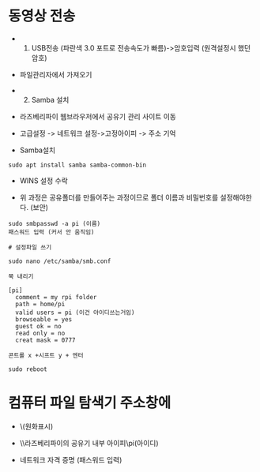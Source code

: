 # 동영상 전송
- 1. USB전송  (파란색 3.0 포트로 전송속도가 빠름)->암호입력 (원격설정시 했던 암호)
- 파일관리자에서 가져오기

- 2. Samba 설치
- 라즈베리파이 웹브라우저에서 공유기 관리 사이트 이동
- 고급설정 -> 네트워크 설정->고정아이피 -> 주소 기억
- Samba설치 
```
sudo apt install samba samba-common-bin

```
- WINS 설정 수락

- 위 과정은 공유폴더를 만들어주는 과정이므로 폴더 이름과 비밀번호를 설정해야한다. (보안)
```
sudo smbpasswd -a pi (이름)
패스워드 입력 (커서 안 움직임) 

# 설정파일 쓰기

sudo nano /etc/samba/smb.conf

쭉 내리기

[pi]
  comment = my rpi folder
  path = home/pi
  valid users = pi (이건 아이디쓰는거임)
  browseable = yes
  guest ok = no
  read only = no
  creat mask = 0777

콘트롤 x +시프트 y + 엔터

sudo reboot

```

# 컴퓨터 파일 탐색기 주소창에 
- \\(원화표시)

- \\\\라즈베리파이의 공유기 내부 아이피\pi(아이디)

- 네트워크 자격 증명 (패스워드 입력)



